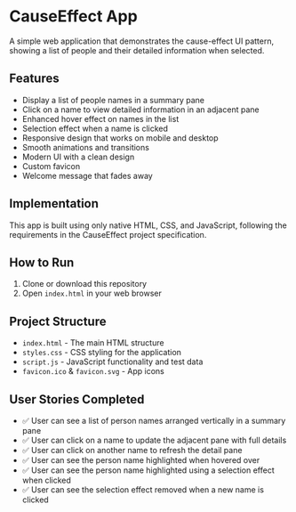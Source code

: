 # CauseEffect App

A simple web application that demonstrates the cause-effect UI pattern, showing a list of people and their detailed information when selected.

## Features

- Display a list of people names in a summary pane
- Click on a name to view detailed information in an adjacent pane
- Enhanced hover effect on names in the list
- Selection effect when a name is clicked
- Responsive design that works on mobile and desktop
- Smooth animations and transitions
- Modern UI with a clean design
- Custom favicon
- Welcome message that fades away

## Implementation

This app is built using only native HTML, CSS, and JavaScript, following the requirements in the CauseEffect project specification.

## How to Run

1. Clone or download this repository
2. Open `index.html` in your web browser

## Project Structure

- `index.html` - The main HTML structure
- `styles.css` - CSS styling for the application
- `script.js` - JavaScript functionality and test data
- `favicon.ico` & `favicon.svg` - App icons

## User Stories Completed

- ✅ User can see a list of person names arranged vertically in a summary pane
- ✅ User can click on a name to update the adjacent pane with full details
- ✅ User can click on another name to refresh the detail pane
- ✅ User can see the person name highlighted when hovered over
- ✅ User can see the person name highlighted using a selection effect when clicked
- ✅ User can see the selection effect removed when a new name is clicked 
